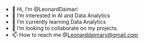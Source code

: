 - 👋 Hi, I’m @LeonardDaimari
- 👀 I’m interested in AI and Data Analytics
- 🌱 I’m currently learning Data Analytics
- 💞️ I’m looking to collaborate on my projects.
- 📫 How to reach me @Leonarddaimary@gmail.com

<!---
LeonardDaimari/LeonardDaimari is a ✨ special ✨ repository because its `README.md` (this file) appears on your GitHub profile.
You can click the Preview link to take a look at your changes.
--->
